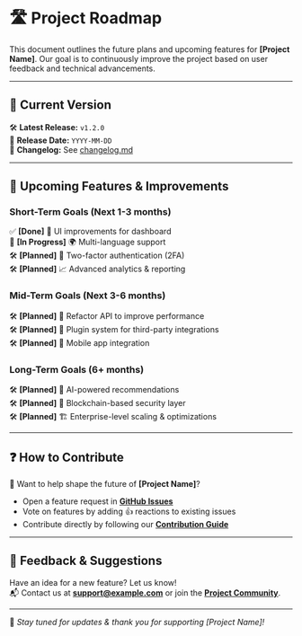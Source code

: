 # 🛣️ Project Roadmap

This document outlines the future plans and upcoming features for **[Project Name]**. Our goal is to continuously improve the project based on user feedback and technical advancements.

---

## 🔹 **Current Version**
🛠 **Latest Release:** `v1.2.0`  
📅 **Release Date:** `YYYY-MM-DD`  
📜 **Changelog:** See [changelog.md](changelog.md)

---

## 🚀 **Upcoming Features & Improvements**
### **Short-Term Goals (Next 1-3 months)**
✅ **[Done]** 🎨 UI improvements for dashboard  
🔄 **[In Progress]** 🌍 Multi-language support  
🛠 **[Planned]** 🔐 Two-factor authentication (2FA)  
🛠 **[Planned]** 📈 Advanced analytics & reporting

### **Mid-Term Goals (Next 3-6 months)**
🛠 **[Planned]** 🔄 Refactor API to improve performance  
🛠 **[Planned]** 🔌 Plugin system for third-party integrations  
🛠 **[Planned]** 🚀 Mobile app integration

### **Long-Term Goals (6+ months)**
🛠 **[Planned]** 🤖 AI-powered recommendations  
🛠 **[Planned]** 🔗 Blockchain-based security layer  
🛠 **[Planned]** 🏗️ Enterprise-level scaling & optimizations

---

## ❓ **How to Contribute**
🚀 Want to help shape the future of **[Project Name]**?
- Open a feature request in **[GitHub Issues](https://github.com/yourusername/project-name/issues)**
- Vote on features by adding 👍 reactions to existing issues
- Contribute directly by following our **[Contribution Guide](contributing.md)**

---

## 📢 **Feedback & Suggestions**
Have an idea for a new feature? Let us know!  
📬 Contact us at **support@example.com** or join the **[Project Community](https://discord.gg/example)**.

---
🚀 *Stay tuned for updates & thank you for supporting [Project Name]!*